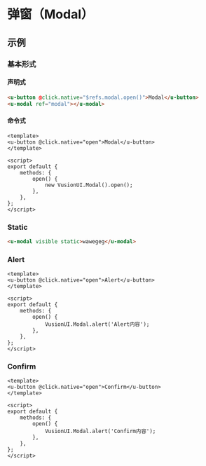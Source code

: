 # 弹窗（Modal）

## 示例
### 基本形式

#### 声明式

<div id="app"></div>

``` html
<u-button @click.native="$refs.modal.open()">Modal</u-button>
<u-modal ref="modal"></u-modal>
```

#### 命令式

<div id="app"></div>

``` vue
<template>
<u-button @click.native="open">Modal</u-button>
</template>

<script>
export default {
    methods: {
        open() {
            new VusionUI.Modal().open();
        },
    },
};
</script>
```

### Static

<div id="app"></div>

``` html
<u-modal visible static>wawegeg</u-modal>
```

### Alert

``` vue
<template>
<u-button @click.native="open">Alert</u-button>
</template>

<script>
export default {
    methods: {
        open() {
            VusionUI.Modal.alert('Alert内容');
        },
    },
};
</script>
```

### Confirm

``` vue
<template>
<u-button @click.native="open">Confirm</u-button>
</template>

<script>
export default {
    methods: {
        open() {
            VusionUI.Modal.alert('Confirm内容');
        },
    },
};
</script>
```
